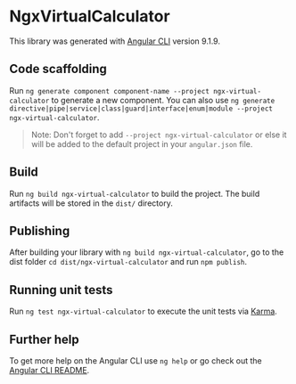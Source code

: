 # NgxVirtualCalculator

This library was generated with [Angular CLI](https://github.com/angular/angular-cli) version 9.1.9.

## Code scaffolding

Run `ng generate component component-name --project ngx-virtual-calculator` to generate a new component. You can also use `ng generate directive|pipe|service|class|guard|interface|enum|module --project ngx-virtual-calculator`.
> Note: Don't forget to add `--project ngx-virtual-calculator` or else it will be added to the default project in your `angular.json` file. 

## Build

Run `ng build ngx-virtual-calculator` to build the project. The build artifacts will be stored in the `dist/` directory.

## Publishing

After building your library with `ng build ngx-virtual-calculator`, go to the dist folder `cd dist/ngx-virtual-calculator` and run `npm publish`.

## Running unit tests

Run `ng test ngx-virtual-calculator` to execute the unit tests via [Karma](https://karma-runner.github.io).

## Further help

To get more help on the Angular CLI use `ng help` or go check out the [Angular CLI README](https://github.com/angular/angular-cli/blob/master/README.md).
